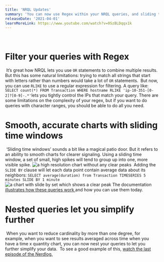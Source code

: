 ```yaml
---
title: 'NRQL Updates'
summary: 'You can now use Regex within your NRQL queries, and sliding time windows'
releaseDate: '2021-04-01'
learnMoreLink: https://www.youtube.com/watch?v=0SzBLDqqx1k
---
```


​
​

# Filter your queries with Regex

​
It’s great how NRQL lets you use `OR` statements to combine multiple results. But this has some natural limitations: trying to match all strings that start with letters rather than numbers would take a lot of `OR` statements.
​
But now, you can use `RLIKE` to use a regular expression for filtering. A query like:
​
`SELECT count(*) FROM Transaction WHERE hostname RLIKE 'ip-10-351-[0-2]?[0-9]-.*'`
​
lets you tightly control the IPs that match your query. There are some limitations on the complexity of your regex, but if you want to do queries with character ranges, you should be able to do all you need.
​
​

# Smooth, accurate charts with sliding time windows

​
‘Sliding time windows’ sounds a bit like a magical patio door. But it refers to an ability to smooth charts for clearer signaling. Using a sliding time window, a set of small, high spikes will tend to group up into one, more visible spike.
![a high resolution chart without any clear peaks](/images/nrql-1.webp)
​
Adding the `SLIDE BY` clause will let each data point contain average data about its neighbors:
​
`SELECT average(duration) from Transaction TIMESERIES 5 minutes SLIDE BY 1 minute`
![a chart with slide by set which shows a clear peak](/images/nrql-2.webp)
The documentation [illustrates how these queries work ](https://docs.newrelic.com/docs/query-your-data/nrql-new-relic-query-language/nrql-query-tutorials/create-smoother-charts-sliding-windows/)and how you can use them today.
​
​

# Nested queries let you simplify further

​
When you want to reduce cardinality by more than one degree, for example, when you want to see results averaged across time when you have a time x quantity chart, you can now nest your queries to let you further simplify your data.
​
To see a good example of this, [watch the last episode of the Nerdlog.](https://www.youtube.com/watch?v=0SzBLDqqx1k)
